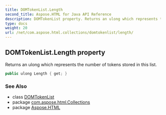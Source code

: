 ```yaml
---
title: DOMTokenList.Length
second_title: Aspose.HTML for Java API Reference
description: DOMTokenList property. Returns an ulong which represents the number of tokens stored in this list
type: docs
weight: 20
url: /net/com.aspose.html.collections/domtokenlist/length/
---
```

## DOMTokenList.Length property

Returns an ulong which represents the number of tokens stored in this list.

```java
public ulong Length { get; }
```

### See Also

* class [DOMTokenList](../)
* package [com.aspose.html.Collections](../../domtokenlist/)
* package [Aspose.HTML](../../../)
